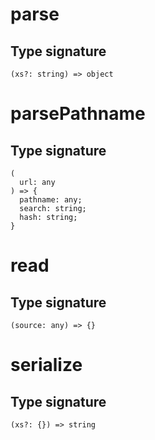 # parse

## Type signature

```
(xs?: string) => object
```

# parsePathname

## Type signature

```
(
  url: any
) => {
  pathname: any;
  search: string;
  hash: string;
}
```

# read

## Type signature

```
(source: any) => {}
```

# serialize

## Type signature

```
(xs?: {}) => string
```
